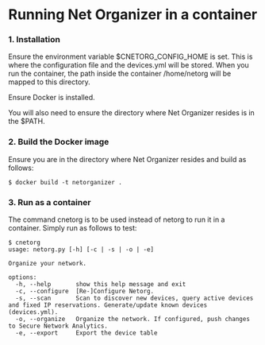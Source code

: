 # Running Net Organizer in a container

### 1. Installation

Ensure the environment variable $CNETORG_CONFIG_HOME is set. This is where the configuration file and the devices.yml will be stored. When you run the container, the path inside the container /home/netorg will be mapped to this directory.

Ensure Docker is installed.

You will also need to ensure the directory where Net Organizer resides is in the $PATH.

### 2. Build the Docker image

Ensure you are in the directory where Net Organizer resides and build as follows:

```text
$ docker build -t netorganizer .
```

### 3. Run as a container

The command cnetorg is to be used instead of netorg to run it in a container. Simply run as follows to test:

```text
$ cnetorg
usage: netorg.py [-h] [-c | -s | -o | -e]

Organize your network.

options:
  -h, --help       show this help message and exit
  -c, --configure  [Re-]Configure Netorg.
  -s, --scan       Scan to discover new devices, query active devices and fixed IP reservations. Generate/update known devices (devices.yml).
  -o, --organize   Organize the network. If configured, push changes to Secure Network Analytics.
  -e, --export     Export the device table
```
